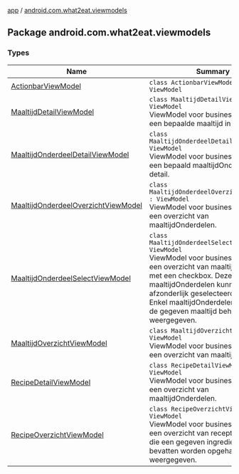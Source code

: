[app](../index.md) / [android.com.what2eat.viewmodels](./index.md)

## Package android.com.what2eat.viewmodels

### Types

| Name | Summary |
|---|---|
| [ActionbarViewModel](-actionbar-view-model/index.md) | `class ActionbarViewModel : ViewModel` |
| [MaaltijdDetailViewModel](-maaltijd-detail-view-model/index.md) | `class MaaltijdDetailViewModel : ViewModel`<br>ViewModel voor business logica rond een bepaalde maaltijd in detail. |
| [MaaltijdOnderdeelDetailViewModel](-maaltijd-onderdeel-detail-view-model/index.md) | `class MaaltijdOnderdeelDetailViewModel : ViewModel`<br>ViewModel voor business logica rond een bepaald maaltijdOnderdeel in detail. |
| [MaaltijdOnderdeelOverzichtViewModel](-maaltijd-onderdeel-overzicht-view-model/index.md) | `class MaaltijdOnderdeelOverzichtViewModel : ViewModel`<br>ViewModel voor business logica rond een overzicht van maaltijdOnderdelen. |
| [MaaltijdOnderdeelSelectViewModel](-maaltijd-onderdeel-select-view-model/index.md) | `class MaaltijdOnderdeelSelectViewModel : ViewModel`<br>ViewModel voor business logica rond een overzicht van maaltijdOnderdelen met een checkbox. Deze maaltijdOnderdelen kunnen afzonderlijk geselecteerd worden. Enkel maaltijdOnderdelen die niet tot de gegeven maaltijd behoren worden weergegeven. |
| [MaaltijdOverzichtViewModel](-maaltijd-overzicht-view-model/index.md) | `class MaaltijdOverzichtViewModel : ViewModel`<br>ViewModel voor business logica rond een overzicht van maaltijden. |
| [RecipeDetailViewModel](-recipe-detail-view-model/index.md) | `class RecipeDetailViewModel : ViewModel`<br>ViewModel voor business logica rond een overzicht van maaltijdOnderdelen. |
| [RecipeOverzichtViewModel](-recipe-overzicht-view-model/index.md) | `class RecipeOverzichtViewModel : ViewModel`<br>ViewModel voor business logica rond een overzicht van recepten. Recepten die een gegeven ingredientennaam bevatten worden opgehaald en weergegeven. |

